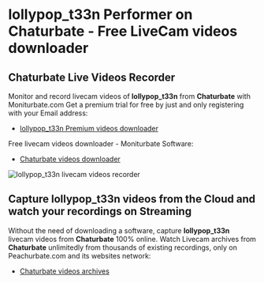 # lollypop_t33n Performer on Chaturbate - Free LiveCam videos downloader

## Chaturbate Live Videos Recorder

Monitor and record livecam videos of **lollypop_t33n** from **Chaturbate** with Moniturbate.com
Get a premium trial for free by just and only registering with your Email address:
* [lollypop_t33n Premium videos downloader](https://moniturbate.com/request-demo-licence-key.html)

Free livecam videos downloader - Moniturbate Software:
* [Chaturbate videos downloader](https://moniturbate.com/moniturbate-download-software.html)

![lollypop_t33n livecam videos recorder](https://peachurnet.com/templates/moniturbate-software.png)


## Capture lollypop_t33n videos from the Cloud and watch your recordings on Streaming

Without the need of downloading a software, capture **lollypop_t33n** livecam videos from **Chaturbate** 100% online.
Watch Livecam archives from **Chaturbate** unlimitedly from thousands of existing recordings, only on Peachurbate.com and its websites network:
* [Chaturbate videos archives](https://peachurnet.com/)